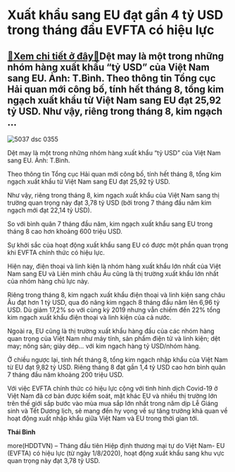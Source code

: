 Xuất khẩu sang EU đạt gần 4 tỷ USD trong tháng đầu EVFTA có hiệu lực
====================================================================

[:gift:Xem chi tiết ở đây:gift:](https://hddtvn.com/xuat-khau-sang-eu-dat-gan-4-ty-usd-trong-thang-dau-evfta-co-hieu-luc/)Dệt may là một trong những nhóm hàng xuất khẩu “tỷ USD” của Việt Nam sang EU. Ảnh: T.Bình. Theo thông tin Tổng cục Hải quan mới công bố, tính hết tháng 8, tổng kim ngạch xuất khẩu từ Việt Nam sang EU đạt 25,92 tỷ USD. Như vậy, riêng trong tháng 8, kim ngạch …
-------------------------------------------------------------------------------------------------------------------------------------------------------------------------------------------------------------------------------------------------------------------





![5037 dsc 0355](https://haiquanonline.com.vn/stores/news_dataimages/binhht/092020/21/09/in_article/5037_DSC_0355.jpg?rt=20200921102151 "undefined")


Dệt may là một trong những nhóm hàng xuất khẩu “tỷ USD” của Việt Nam sang EU. Ảnh: T.Bình.



Theo thông tin Tổng cục Hải quan mới công bố, tính hết tháng 8, tổng kim ngạch xuất khẩu từ Việt Nam sang EU đạt 25,92 tỷ USD.


Như vậy, riêng trong tháng 8, kim ngạch xuất khẩu của Việt Nam sang thị trường quan trọng này đạt 3,78 tỷ USD (bởi trong 7 tháng đầu năm kim ngạch mới đạt 22,14 tỷ USD).


So với bình quân 7 tháng đầu năm, kim ngạch xuất khẩu sang EU trong tháng 8 cao hơn khoảng 600 triệu USD.


Sự khởi sắc của hoạt động xuất khẩu sang EU có được một phần quan trọng khi EVFTA chính thức có hiệu lực.


Hiện nay, điện thoại và linh kiện là nhóm hàng xuất khẩu lớn nhất của Việt Nam sang EU và Liên minh châu Âu cũng là thị trường xuất khẩu lớn nhất của nhóm hàng chủ lực này.


Riêng trong tháng 8, kim ngạch xuất khẩu điện thoại và linh kiện sang châu Âu đạt hơn 1 tỷ USD, qua đó nâng kim ngạch 8 tháng đầu năm lên 6,96 tỷ USD. Dù giảm 17,2% so với cùng kỳ 2019 nhưng vẫn chiếm đến 22% tổng kim ngạch xuất khẩu điện thoại và linh kiện của cả nước.


Ngoài ra, EU cũng là thị trường xuất khẩu hàng đầu của các nhóm hàng quan trọng của Việt Nam như máy tính, sản phẩm điện tử và linh kiện; dệt may; nông sản; giày dép… với kim ngạch hàng tỷ USD/nhóm hàng.


Ở chiều ngược lại, tính hết tháng 8, tổng kim ngạch nhập khẩu của Việt Nam từ EU đạt 9,82 tỷ USD. Riêng tháng 8 đạt gần 1,4 tỷ USD cao hơn bình quân 7 tháng đầu năm khoảng 200 triệu USD.


Với việc EVFTA chính thức có hiệu lực cộng với tình hình dịch Covid-19 ở Việt Nam đã cơ bản được kiểm soát, mặt khác EU và nhiều thị trường lớn trên thế giới sắp bước vào mùa mua sắp lớn nhất trong năm dịp Lễ Giáng sinh và Tết Dương lịch, sẽ mang đến hy vọng về sự tăng trưởng khả quan về hoạt động xuất nhập khẩu giữa Việt Nam và EU trong thời gian tới.




**Thái Bình**



more(HDDTVN) – Tháng đầu tiên Hiệp định thương mại tự do Việt Nam- EU (EVFTA) có hiệu lực (từ ngày 1/8/2020), hoạt động xuất khẩu sang khu vực quan trọng này đạt 3,78 tỷ USD.


